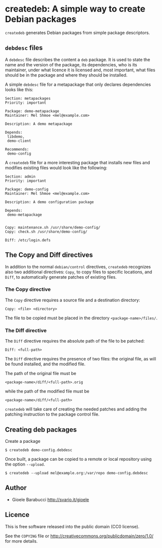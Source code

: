 createdeb: A simple way to create Debian packages
=================================================

`createdeb` generates Debian packages from simple package descriptors.


`debdesc` files
---------------

A `debdesc` file describes the content a `deb` package. It is used to
state the name and the version of the package, its dependencies, who is
its maintainer, under what licence it is licensed and, most important,
what files should be in the package and where they should be installed.

A simple `debdesc` file for a metapackage that only declares dependencies
looks like this:

    Section: metapackages
    Priority: important

    Package: demo-metapackage
    Maintainer: Mel Shmoe <mel@example.com>

    Description: A demo metapackage

    Depends:
     libdemo,
     demo-client

    Recommends:
     demo-config

A `createdeb` file for a more interesting package that installs new files
and modifies existing files would look like the following:

    Section: admin
    Priority: important

    Package: demo-config
    Maintainer: Mel Shmoe <mel@example.com>

    Description: A demo configuration package

    Depends:
     demo-metapackage


    Copy: maintenance.sh /usr/share/demo-config/
    Copy: check.sh /usr/share/demo-config/

    Diff: /etc/login.defs


The Copy and Diff directives
----------------------------

In addition to the normal `debian/control` directives, `createdeb`
recognizes also two additional directives: `Copy`, to copy files to
specific locations, and `Diff`, to automatically generate patches of
existing files.


### The Copy directive

The `Copy` directive requires a source file and a destination directory:

    Copy: <file> <directory>

The file to be copied must be placed in the directory
`<package-name>/files/`.


### The Diff directive

The `Diff` directive requires the absolute path of the file to be
patched:

    Diff: <full-path>

The `Diff` directive requires the presence of two files: the original
file, as will be found installed, and the modified file.

The path of the original file must be

    <package-name>/diff/<full-path>.orig

while the path of the modified file must be

    <package-name>/diff/<full-path>

`createdeb` will take care of creating the needed patches and adding the
patching instruction to the package control file.


Creating deb packages
---------------------

Create a package

    $ createdeb demo-config.debdesc

Once built, a package can be copied to a remote or local repository
using the option `--upload`.

    $ createdeb --upload mel@example.org:/var/repo demo-config.debdesc


Author
------

* Gioele Barabucci <http://svario.it/gioele>


Licence
-------

This is free software released into the public domain (CC0 license).

See the `COPYING` file or <http://creativecommons.org/publicdomain/zero/1.0/>
for more details.
